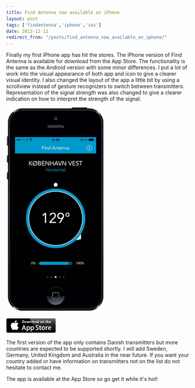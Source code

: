 ```yaml
---
title: Find Antenna now available on iPhone
layout: post
tags: ['findantenna','iphone','ios']
date: 2013-12-11
redirect_from: "/posts/find_antenna_now_available_on_iphone/"
---
```


Finally my first iPhone app has hit the stores. The iPhone version of Find Antenna is available for download from the App Store. The functionality is the same as the Android version with some minor differences. I put a lot of work into the visual appearance of both app and icon to give a clearer visual identity. I also changed the layout of the app a little bit by using a scrollview instead of gesture recognizers to switch between transmitters. Representation of the signal strength was also changed to give a clearer indication on how to interpret the strength of the signal.


![](/assets/img/iphone-screenshot.png)


[![](/assets/img/appstore.png)](http://itunes.com/apps/findantenna)

The first version of the app only contains Danish transmitters but more countries are expected to be supported shortly. I will add Sweden, Germany, United Kingdom and Australia in the near future. If you want your country added or have information on transmitters not on the list do not hesitate to contact me. 

The app is available at the App Store so go get it while it's hot!